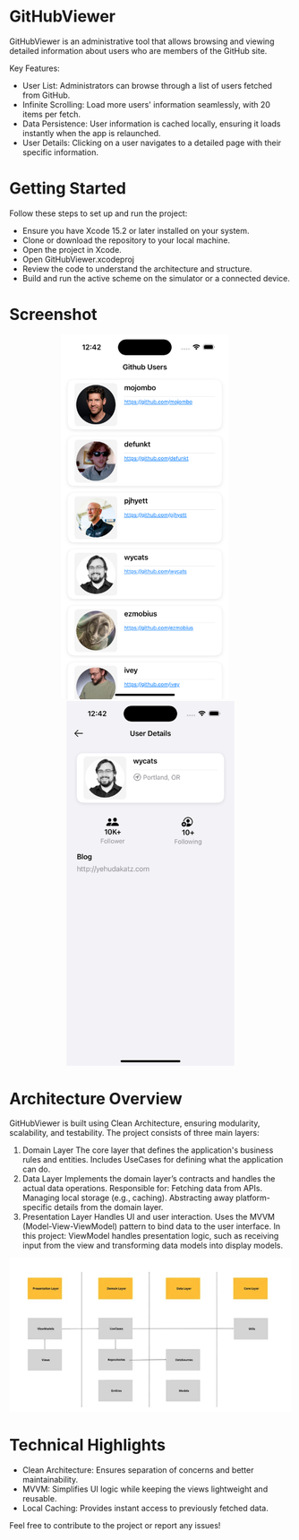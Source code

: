 # GitHubViewer
GitHubViewer is an administrative tool that allows browsing and viewing detailed information about users who are members of the GitHub site.

Key Features:
- User List: Administrators can browse through a list of users fetched from GitHub.
- Infinite Scrolling: Load more users' information seamlessly, with 20 items per fetch.
- Data Persistence: User information is cached locally, ensuring it loads instantly when the app is relaunched.
- User Details: Clicking on a user navigates to a detailed page with their specific information.

# Getting Started

Follow these steps to set up and run the project:
- Ensure you have Xcode 15.2 or later installed on your system.
- Clone or download the repository to your local machine.
- Open the project in Xcode.
- Open GitHubViewer.xcodeproj
- Review the code to understand the architecture and structure.
- Build and run the active scheme on the simulator or a connected device.

# Screenshot

<div align="center">
    <img src="./screenshot_userlist.png" alt="Image 1" width="300" />
    &nbsp;&nbsp;&nbsp;&nbsp;
    <img src="./screenshot_userdetail.png" alt="Image 2" width="300" />
</div>

# Architecture Overview
GitHubViewer is built using Clean Architecture, ensuring modularity, scalability, and testability. The project consists of three main layers:

1. Domain Layer
The core layer that defines the application's business rules and entities.
Includes UseCases for defining what the application can do.
2. Data Layer
Implements the domain layer’s contracts and handles the actual data operations.
Responsible for:
Fetching data from APIs.
Managing local storage (e.g., caching).
Abstracting away platform-specific details from the domain layer.
3. Presentation Layer
Handles UI and user interaction.
Uses the MVVM (Model-View-ViewModel) pattern to bind data to the user interface.
In this project:
ViewModel handles presentation logic, such as receiving input from the view and transforming data models into display models.

<div align="center"> <img src="./visual_representation.png" alt="Architecture Overview" width="600" /> </div>

# Technical Highlights
- Clean Architecture: Ensures separation of concerns and better maintainability.
- MVVM: Simplifies UI logic while keeping the views lightweight and reusable.
- Local Caching: Provides instant access to previously fetched data.

Feel free to contribute to the project or report any issues!
